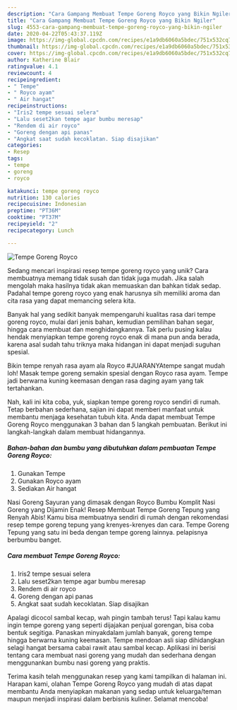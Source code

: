```yaml
---
description: "Cara Gampang Membuat Tempe Goreng Royco yang Bikin Ngiler"
title: "Cara Gampang Membuat Tempe Goreng Royco yang Bikin Ngiler"
slug: 4553-cara-gampang-membuat-tempe-goreng-royco-yang-bikin-ngiler
date: 2020-04-22T05:43:37.119Z
image: https://img-global.cpcdn.com/recipes/e1a9db6060a5bdec/751x532cq70/tempe-goreng-royco-foto-resep-utama.jpg
thumbnail: https://img-global.cpcdn.com/recipes/e1a9db6060a5bdec/751x532cq70/tempe-goreng-royco-foto-resep-utama.jpg
cover: https://img-global.cpcdn.com/recipes/e1a9db6060a5bdec/751x532cq70/tempe-goreng-royco-foto-resep-utama.jpg
author: Katherine Blair
ratingvalue: 4.1
reviewcount: 4
recipeingredient:
- " Tempe"
- " Royco ayam"
- " Air hangat"
recipeinstructions:
- "Iris2 tempe sesuai selera"
- "Lalu seset2kan tempe agar bumbu meresap"
- "Rendem di air royco"
- "Goreng dengan api panas"
- "Angkat saat sudah kecoklatan. Siap disajikan"
categories:
- Resep
tags:
- tempe
- goreng
- royco

katakunci: tempe goreng royco 
nutrition: 130 calories
recipecuisine: Indonesian
preptime: "PT36M"
cooktime: "PT37M"
recipeyield: "2"
recipecategory: Lunch

---
```



![Tempe Goreng Royco](https://img-global.cpcdn.com/recipes/e1a9db6060a5bdec/751x532cq70/tempe-goreng-royco-foto-resep-utama.jpg)

Sedang mencari inspirasi resep tempe goreng royco yang unik? Cara membuatnya memang tidak susah dan tidak juga mudah. Jika salah mengolah maka hasilnya tidak akan memuaskan dan bahkan tidak sedap. Padahal tempe goreng royco yang enak harusnya sih memiliki aroma dan cita rasa yang dapat memancing selera kita.

Banyak hal yang sedikit banyak mempengaruhi kualitas rasa dari tempe goreng royco, mulai dari jenis bahan, kemudian pemilihan bahan segar, hingga cara membuat dan menghidangkannya. Tak perlu pusing kalau hendak menyiapkan tempe goreng royco enak di mana pun anda berada, karena asal sudah tahu triknya maka hidangan ini dapat menjadi suguhan spesial.

Bikin tempe renyah rasa ayam ala Royco #JUARANYAtempe sangat mudah loh! Masak tempe goreng semakin spesial dengan Royco rasa ayam. Tempe jadi berwarna kuning keemasan dengan rasa daging ayam yang tak tertahankan.


Nah, kali ini kita coba, yuk, siapkan tempe goreng royco sendiri di rumah. Tetap berbahan sederhana, sajian ini dapat memberi manfaat untuk membantu menjaga kesehatan tubuh kita. Anda dapat membuat Tempe Goreng Royco menggunakan 3 bahan dan 5 langkah pembuatan. Berikut ini langkah-langkah dalam membuat hidangannya.

<!--inarticleads1-->

##### Bahan-bahan dan bumbu yang dibutuhkan dalam pembuatan Tempe Goreng Royco:

1. Gunakan  Tempe
1. Gunakan  Royco ayam
1. Sediakan  Air hangat


Nasi Goreng Sayuran yang dimasak dengan Royco Bumbu Komplit Nasi Goreng yang Dijamin Enak! Resep Membuat Tempe Goreng Tepung yang Renyah Abis! Kamu bisa membuatnya sendiri di rumah dengan rekomendasi resep tempe goreng tepung yang krenyes-krenyes dan cara. Tempe Goreng Tepung yang satu ini beda dengan tempe goreng lainnya. pelapisnya berbumbu banget. 

<!--inarticleads2-->

##### Cara membuat Tempe Goreng Royco:

1. Iris2 tempe sesuai selera
1. Lalu seset2kan tempe agar bumbu meresap
1. Rendem di air royco
1. Goreng dengan api panas
1. Angkat saat sudah kecoklatan. Siap disajikan


Apalagi dicocol sambal kecap, wah pingin tambah terus! Tapi kalau kamu ingin tempe goreng yang seperti dijajakan penjual gorengan, bisa coba bentuk segitiga. Panaskan minyakdalam jumlah banyak, goreng tempe hingga berwarna kuning keemasan. Tempe mendoan asli siap dihidangkan selagi hangat bersama cabai rawit atau sambal kecap. Aplikasi ini berisi tentang cara membuat nasi goreng yang mudah dan sederhana dengan menggunankan bumbu nasi goreng yang praktis. 

Terima kasih telah menggunakan resep yang kami tampilkan di halaman ini. Harapan kami, olahan Tempe Goreng Royco yang mudah di atas dapat membantu Anda menyiapkan makanan yang sedap untuk keluarga/teman maupun menjadi inspirasi dalam berbisnis kuliner. Selamat mencoba!
